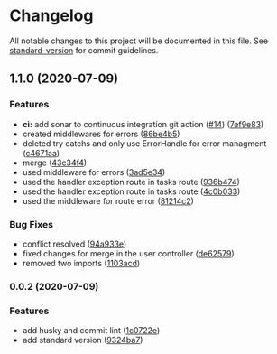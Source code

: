 # Changelog

All notable changes to this project will be documented in this file. See
[standard-version](https://github.com/conventional-changelog/standard-version) for commit
guidelines.

## 1.1.0 (2020-07-09)

### Features

- **ci:** add sonar to continuous integration git action
  ([#14](https://github.com/faztdevelopers/fazt-api/issues/14))
  ([7ef9e83](https://github.com/faztdevelopers/fazt-api/commit/7ef9e835be78590dcb64ccbd1f980d5c4e6690c8))
- created middlewares for errors
  ([86be4b5](https://github.com/faztdevelopers/fazt-api/commit/86be4b54c1d57581cd646f0b624abb1d5d99878f))
- deleted try catchs and only use ErrorHandle for error managment
  ([c4671aa](https://github.com/faztdevelopers/fazt-api/commit/c4671aabcfd460e436d9cbbe6a4d21861db8ffb2))
- merge
  ([43c34f4](https://github.com/faztdevelopers/fazt-api/commit/43c34f477555bfd8475796bf13a1a238252cb61e))
- used middleware for errors
  ([3ad5e34](https://github.com/faztdevelopers/fazt-api/commit/3ad5e34f79eed1fbfc97019e18389a88026457e1))
- used the handler exception route in tasks route
  ([936b474](https://github.com/faztdevelopers/fazt-api/commit/936b4748b72f9c83f977914c57cafc60f1f60cd9))
- used the handler exception route in tasks route
  ([4c0b033](https://github.com/faztdevelopers/fazt-api/commit/4c0b033b3e8e8040887d90478a7eccdbcdeddff8))
- used the middleware for route error
  ([81214c2](https://github.com/faztdevelopers/fazt-api/commit/81214c298a047bcd4abfa52351aafcc57d5150c2))

### Bug Fixes

- conflict resolved
  ([94a933e](https://github.com/faztdevelopers/fazt-api/commit/94a933ec4086c5bf5e568146707b137d31111e9a))
- fixed changes for merge in the user controller
  ([de62579](https://github.com/faztdevelopers/fazt-api/commit/de62579032ea00cd036e8cff44a528a0d181b87a))
- removed two imports
  ([1103acd](https://github.com/faztdevelopers/fazt-api/commit/1103acd9897d305a2c9661db91646e96b11401bd))

### 0.0.2 (2020-07-09)

### Features

- add husky and commit lint
  ([1c0722e](https://github.com/faztdevelopers/fazt-api/commit/1c0722e0bf6d2581bae8caaff55e8d05f28f0df2))
- add standard version
  ([9324ba7](https://github.com/faztdevelopers/fazt-api/commit/9324ba7effd73cfd0d43a1fc2616f8d051a86c3c))
